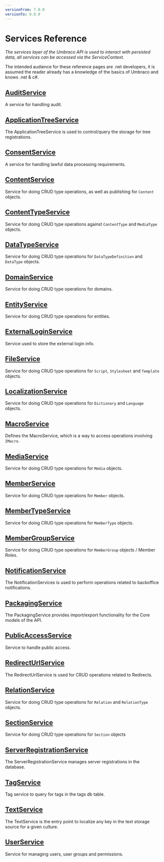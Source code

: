 ```yaml
---
versionFrom: 7.0.0
versionTo: 9.0.0
---
```


# Services Reference

_The services layer of the Umbraco API is used to interact with persisted data, all services can be accessed via the ServiceContext._

The intended audience for these reference pages are .net developers, it is assumed the reader already has a knowledge of the basics of Umbraco and knows .net & c#.

## [AuditService](AuditService)

A service for handling audit.

## [ApplicationTreeService](TreeService)

The ApplicationTreeService is used to control/query the storage for tree registrations.

## [ConsentService](ConsentService)

A service for handling lawful data processing requirements.

## [ContentService](ContentService)

Service for doing CRUD type operations, as well as publishing for `Content` objects.

## [ContentTypeService](ContentTypeService)

Service for doing CRUD type operations against `ContentType` and `MediaType` objects.

## [DataTypeService](DataTypeService)

Service for doing CRUD type operations for `DataTypeDefinition` and `DataType` objects.

## [DomainService](DomainService)

Service for doing CRUD type operations for domains.

## [EntityService](EntityService)

Service for doing CRUD type operations for entities.

## [ExternalLoginService](ExternalLoginService)

Service used to store the external login info.

## [FileService](FileService)

Service for doing CRUD type operations for `Script`, `Stylesheet` and `Template` objects.

## [LocalizationService](LocalizationService)

Service for doing CRUD type operations for `Dictionary` and `Language` objects.

## [MacroService](MacroService)

Defines the MacroService, which is a way to access operations involving `IMacro`.

## [MediaService](MediaService)

Service for doing CRUD type operations for `Media` objects.

## [MemberService](MemberService)

Service for doing CRUD type operations for `Member` objects.

## [MemberTypeService](MemberTypeService)

Service for doing CRUD type operations for `MemberType` objects.

## [MemberGroupService](MemberGroupService)

Service for doing CRUD type operations for `MemberGroup` objects / Member Roles.

## [NotificationService](NotificationService)

The NotificationServices is used to perform operations related to backoffice notifications.

## [PackagingService](PackagingService)

The PackagingService provides import/export functionality for the Core models of the API.

## [PublicAccessService](PublicAccessService)

Service to handle public access.

## [RedirectUrlService](RedirectUrlService)

The RedirectUrlService is used for CRUD operations related to Redirects.

## [RelationService](RelationService)

Service for doing CRUD type operations for `Relation` and `RelationType` objects.

## [SectionService](SectionService)

Service for doing CRUD type operations for `Section` objects

## [ServerRegistrationService](ServerRegistrationService)

The ServerRegistrationService manages server registrations in the database.

## [TagService](TagService)

Tag service to query for tags in the tags db table.

## [TextService](TextService)

The TextService is the entry point to localize any key in the text storage source for a given culture.

## [UserService](UserService)

Service for managing users, user groups and permissions.
